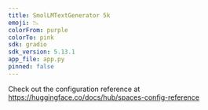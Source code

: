 ```yaml
---
title: SmolLMTextGenerator 5k
emoji: 📉
colorFrom: purple
colorTo: pink
sdk: gradio
sdk_version: 5.13.1
app_file: app.py
pinned: false
---
```


Check out the configuration reference at https://huggingface.co/docs/hub/spaces-config-reference
